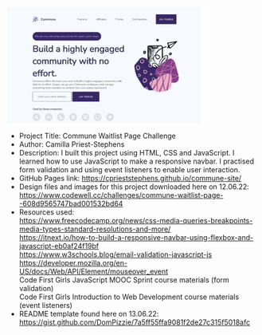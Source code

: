 <img src="img\Commune Landing Page.png" width="400px"/>

- Project Title: Commune Waitlist Page Challenge
- Author: Camilla Priest-Stephens
- Description: I built this project using HTML, CSS and JavaScript. I learned how to use JavaScript to make a responsive navbar. I practised form validation and using event listeners to enable user interaction.
- GitHub Pages link: https://cprieststephens.github.io/commune-site/
- Design files and images for this project downloaded here on 12.06.22: https://www.codewell.cc/challenges/commune-waitlist-page--608d9565747bad001532bd64
- Resources used:<br>
  https://www.freecodecamp.org/news/css-media-queries-breakpoints-media-types-standard-resolutions-and-more/<br>
  https://itnext.io/how-to-build-a-responsive-navbar-using-flexbox-and-javascript-eb0af24f19bf<br>
  https://www.w3schools.blog/email-validation-javascript-js<br>
  https://developer.mozilla.org/en-US/docs/Web/API/Element/mouseover_event<br>
  Code First Girls JavaScript MOOC Sprint course materials (form validation)<br>
  Code First Girls Introduction to Web Development course materials (event listeners)<br>
- README template found here on 13.06.22: https://gist.github.com/DomPizzie/7a5ff55ffa9081f2de27c315f5018afc
